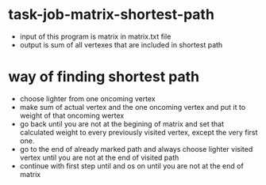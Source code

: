 # task-job-matrix-shortest-path
- input of this program is matrix in matrix.txt file
- output is sum of all vertexes that are included in shortest path

# way of finding shortest path
- choose lighter from one oncoming vertex
- make sum of actual vertex and the one oncoming vertex and put it to weight of that oncoming wertex
- go back until you are not at the begining of matrix and set that calculated weight to every previously visited vertex, except the very first one.
- go to the end of already marked path and always choose lighter visited vertex until you are not at the end of visited path
- continue with first step until and os on until you are not at the end of matrix
